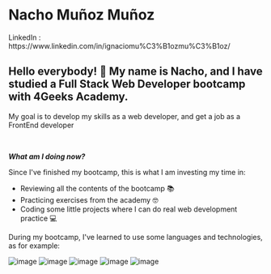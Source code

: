 <h1> Nacho Muñoz Muñoz </h1>
  LinkedIn : https://www.linkedin.com/in/ignaciomu%C3%B1ozmu%C3%B1oz/
  
<h2> Hello everybody! &#128075; My name is Nacho, and I have studied a Full Stack Web Developer bootcamp with 4Geeks Academy. </h2>
<p>My goal is to develop my skills as a web developer, and get a job as a FrontEnd developer</p></br>
<p ><strong><i>What am I doing now?</i></strong></p>
<p> Since I've finished my bootcamp, this is what I am investing my time in:
  <ul>
    <li>Reviewing all the contents of the bootcamp 📚</li>
    <li>Practicing exercises from the academy 🤓</li>
    <li>Coding some little projects where I can do real web development practice 💻</li>
   

  </ul>
<p> During my bootcamp, I've learned to use some languages and technologies, as for example:

![image](https://github.com/nacho131994/nacho131994/assets/115217643/170e569a-7bb4-4883-8514-39eed9254617)
![image](https://github.com/nacho131994/nacho131994/assets/115217643/70fa694a-7c50-4ce8-8277-c750f24f27b6)
  ![image](https://github.com/nacho131994/nacho131994/assets/115217643/77378fe9-6092-4c1c-8cef-9677cb2c9846)
![image](https://github.com/nacho131994/nacho131994/assets/115217643/9dc399ce-1148-4253-a083-44e25f1823cc)
![image](https://github.com/nacho131994/nacho131994/assets/115217643/6461bde6-c768-4702-ba48-aa7b602ce2b7)


